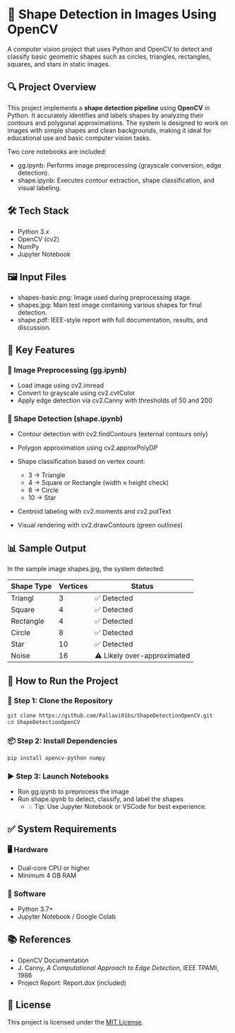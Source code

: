 # 🧠 Shape Detection in Images Using OpenCV
A computer vision project that uses Python and OpenCV to detect and classify basic geometric shapes such as circles, triangles, rectangles, squares, and stars in static images.

## 🔍 Project Overview
This project implements a **shape detection pipeline** using **OpenCV** in Python. It accurately identifies and labels shapes by analyzing their contours and polygonal approximations. The system is designed to work on images with simple shapes and clean backgrounds, making it ideal for educational use and basic computer vision tasks.

Two core notebooks are included:
 - gg.ipynb: Performs image preprocessing (grayscale conversion, edge detection).
 - shape.ipynb: Executes contour extraction, shape classification, and visual labeling.

## 🛠️ Tech Stack
 - Python 3.x
 - OpenCV (cv2)
 - NumPy
 - Jupyter Notebook

## 🖼️ Input Files
 - shapes-basic.png: Image used during preprocessing stage.
 - shapes.jpg: Main test image containing various shapes for final detection.
 - shape.pdf: IEEE-style report with full documentation, results, and discussion.

## 🧪 Key Features
### 📁 Image Preprocessing (gg.ipynb)
 - Load image using cv2.imread
 - Convert to grayscale using cv2.cvtColor
 - Apply edge detection via cv2.Canny with thresholds of 50 and 200

### 📐 Shape Detection (shape.ipynb)
 - Contour detection with cv2.findContours (external contours only)
 - Polygon approximation using cv2.approxPolyDP
 - Shape classification based on vertex count:
    - 3 → Triangle
    - 4 → Square or Rectangle (width ≈ height check)
    - 8 → Circle
    - 10 → Star

 - Centroid labeling with cv2.moments and cv2.putText
 - Visual rendering with cv2.drawContours (green outlines)

## 📊 Sample Output
In the sample image shapes.jpg, the system detected:

|Shape Type	|Vertices|	Status|
|-----|-----|-----|
|Triangl|	3	|✅ Detected|
|Square|	4	|✅ Detected|
|Rectangle|	4|✅ Detected|
|Circle|	8	|✅ Detected|
|Star	|10	|✅ Detected|
|Noise|	16|⚠️ Likely over-approximated|

## 🚀 How to Run the Project
### 🔧 Step 1: Clone the Repository
```bash
git clone https://github.com/Pallavi01bs/ShapeDetectionOpenCV.git  
cd ShapeDetectionOpenCV
```

### 📦 Step 2: Install Dependencies
```bash
pip install opencv-python numpy
```

### ▶️ Step 3: Launch Notebooks
 - Run gg.ipynb to preprocess the image
 - Run shape.ipynb to detect, classify, and label the shapes
     - 💡 Tip: Use Jupyter Notebook or VSCode for best experience.

## ✅ System Requirements
### 🖥️ Hardware
 - Dual-core CPU or higher
 - Minimum 4 GB RAM

### 🧰 Software
 - Python 3.7+
 - Jupyter Notebook / Google Colab

## 📚 References
 - OpenCV Documentation
 - J. Canny, *A Computational Approach to Edge Detection*, IEEE TPAMI, 1986
 - Project Report: Report.dox (included)

## 📄 License
This project is licensed under the [MIT License](LICENSE).
